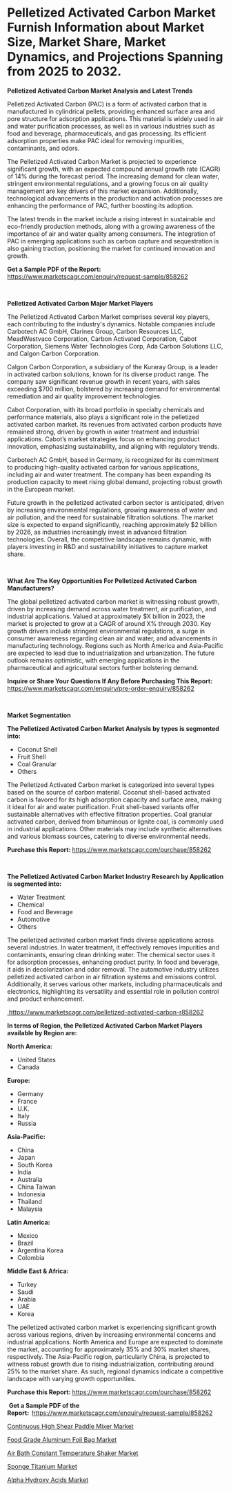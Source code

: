 <p><h1>Pelletized Activated Carbon Market Furnish Information about Market Size, Market Share, Market Dynamics, and Projections Spanning from 2025 to 2032.</h1></p><p><strong>Pelletized Activated Carbon Market Analysis and Latest Trends</strong></p>
<p><p>Pelletized Activated Carbon (PAC) is a form of activated carbon that is manufactured in cylindrical pellets, providing enhanced surface area and pore structure for adsorption applications. This material is widely used in air and water purification processes, as well as in various industries such as food and beverage, pharmaceuticals, and gas processing. Its efficient adsorption properties make PAC ideal for removing impurities, contaminants, and odors.</p><p>The Pelletized Activated Carbon Market is projected to experience significant growth, with an expected compound annual growth rate (CAGR) of 14% during the forecast period. The increasing demand for clean water, stringent environmental regulations, and a growing focus on air quality management are key drivers of this market expansion. Additionally, technological advancements in the production and activation processes are enhancing the performance of PAC, further boosting its adoption.</p><p>The latest trends in the market include a rising interest in sustainable and eco-friendly production methods, along with a growing awareness of the importance of air and water quality among consumers. The integration of PAC in emerging applications such as carbon capture and sequestration is also gaining traction, positioning the market for continued innovation and growth.</p></p>
<p><strong>Get a Sample PDF of the Report:&nbsp;</strong> <a href="https://www.marketscagr.com/enquiry/request-sample/858262?utm_campaign=1944&utm_medium=2&utm_source=Github&utm_content=ia&utm_term=30012025&utm_id=pelletized-activated-carbon">https://www.marketscagr.com/enquiry/request-sample/858262</a></p>
<p>&nbsp;</p>
<p><strong>Pelletized Activated Carbon Major Market Players</strong></p>
<p><p>The Pelletized Activated Carbon Market comprises several key players, each contributing to the industry's dynamics. Notable companies include Carbotech AC GmbH, Clarinex Group, Carbon Resources LLC, MeadWestvaco Corporation, Carbon Activated Corporation, Cabot Corporation, Siemens Water Technologies Corp, Ada Carbon Solutions LLC, and Calgon Carbon Corporation. </p><p>Calgon Carbon Corporation, a subsidiary of the Kuraray Group, is a leader in activated carbon solutions, known for its diverse product range. The company saw significant revenue growth in recent years, with sales exceeding $700 million, bolstered by increasing demand for environmental remediation and air quality improvement technologies.</p><p>Cabot Corporation, with its broad portfolio in specialty chemicals and performance materials, also plays a significant role in the pelletized activated carbon market. Its revenues from activated carbon products have remained strong, driven by growth in water treatment and industrial applications. Cabot’s market strategies focus on enhancing product innovation, emphasizing sustainability, and aligning with regulatory trends.</p><p>Carbotech AC GmbH, based in Germany, is recognized for its commitment to producing high-quality activated carbon for various applications, including air and water treatment. The company has been expanding its production capacity to meet rising global demand, projecting robust growth in the European market.</p><p>Future growth in the pelletized activated carbon sector is anticipated, driven by increasing environmental regulations, growing awareness of water and air pollution, and the need for sustainable filtration solutions. The market size is expected to expand significantly, reaching approximately $2 billion by 2026, as industries increasingly invest in advanced filtration technologies. Overall, the competitive landscape remains dynamic, with players investing in R&D and sustainability initiatives to capture market share.</p></p>
<p>&nbsp;</p>
<p><strong>What Are The Key Opportunities For Pelletized Activated Carbon Manufacturers?</strong></p>
<p><p>The global pelletized activated carbon market is witnessing robust growth, driven by increasing demand across water treatment, air purification, and industrial applications. Valued at approximately $X billion in 2023, the market is projected to grow at a CAGR of around X% through 2030. Key growth drivers include stringent environmental regulations, a surge in consumer awareness regarding clean air and water, and advancements in manufacturing technology. Regions such as North America and Asia-Pacific are expected to lead due to industrialization and urbanization. The future outlook remains optimistic, with emerging applications in the pharmaceutical and agricultural sectors further bolstering demand.</p></p>
<p><strong>Inquire or Share Your Questions If Any Before Purchasing This Report:</strong> <a href="https://www.marketscagr.com/enquiry/pre-order-enquiry/858262?utm_campaign=1944&utm_medium=2&utm_source=Github&utm_content=ia&utm_term=30012025&utm_id=pelletized-activated-carbon">https://www.marketscagr.com/enquiry/pre-order-enquiry/858262</a></p>
<p>&nbsp;</p>
<p><strong>Market Segmentation</strong></p>
<p><strong>The Pelletized Activated Carbon Market Analysis by types is segmented into:</strong></p>
<p><ul><li>Coconut Shell</li><li>Fruit Shell</li><li>Coal Granular</li><li>Others</li></ul></p>
<p><p>The Pelletized Activated Carbon market is categorized into several types based on the source of carbon material. Coconut shell-based activated carbon is favored for its high adsorption capacity and surface area, making it ideal for air and water purification. Fruit shell-based variants offer sustainable alternatives with effective filtration properties. Coal granular activated carbon, derived from bituminous or lignite coal, is commonly used in industrial applications. Other materials may include synthetic alternatives and various biomass sources, catering to diverse environmental needs.</p></p>
<p><strong>Purchase this Report:&nbsp;</strong><a href="https://www.marketscagr.com/purchase/858262?utm_campaign=1944&utm_medium=2&utm_source=Github&utm_content=ia&utm_term=30012025&utm_id=pelletized-activated-carbon">https://www.marketscagr.com/purchase/858262</a></p>
<p>&nbsp;</p>
<p><strong>The Pelletized Activated Carbon Market Industry Research by Application is segmented into:</strong></p>
<p><ul><li>Water Treatment</li><li>Chemical</li><li>Food and Beverage</li><li>Automotive</li><li>Others</li></ul></p>
<p><p>The pelletized activated carbon market finds diverse applications across several industries. In water treatment, it effectively removes impurities and contaminants, ensuring clean drinking water. The chemical sector uses it for adsorption processes, enhancing product purity. In food and beverage, it aids in decolorization and odor removal. The automotive industry utilizes pelletized activated carbon in air filtration systems and emissions control. Additionally, it serves various other markets, including pharmaceuticals and electronics, highlighting its versatility and essential role in pollution control and product enhancement.</p></p>
<p><a href="https://www.marketscagr.com/pelletized-activated-carbon-r858262?utm_campaign=1944&utm_medium=2&utm_source=Github&utm_content=ia&utm_term=30012025&utm_id=pelletized-activated-carbon">&nbsp;https://www.marketscagr.com/pelletized-activated-carbon-r858262</a></p>
<p><strong>In terms of Region, the Pelletized Activated Carbon Market Players available by Region are:</strong></p>
<p>
    <p> <strong> North America: </strong>
        <ul>
            <li>United States</li>
            <li>Canada</li>
        </ul>
        </p> 
    <p> <strong> Europe: </strong>
        <ul>
            <li>Germany</li>
            <li>France</li>
            <li>U.K.</li>
            <li>Italy</li>
            <li>Russia</li>
        </ul>
        </p> 
    <p> <strong> Asia-Pacific: </strong>
        <ul>
            <li>China</li>
            <li>Japan</li>
            <li>South Korea</li>
            <li>India</li>
            <li>Australia</li>
            <li>China Taiwan</li>
            <li>Indonesia</li>
            <li>Thailand</li>
            <li>Malaysia</li>
        </ul>
        </p> 
    <p> <strong> Latin America: </strong>
        <ul>
            <li>Mexico</li>
            <li>Brazil</li>
            <li>Argentina Korea</li>
            <li>Colombia</li>
        </ul>
        </p> 
    <p> <strong> Middle East & Africa: </strong>
        <ul>
            <li>Turkey</li>
            <li>Saudi</li>
            <li>Arabia</li>
            <li>UAE</li>
            <li>Korea</li>
        </ul>
    </p>
    </p>
<p><p>The pelletized activated carbon market is experiencing significant growth across various regions, driven by increasing environmental concerns and industrial applications. North America and Europe are expected to dominate the market, accounting for approximately 35% and 30% market shares, respectively. The Asia-Pacific region, particularly China, is projected to witness robust growth due to rising industrialization, contributing around 25% to the market share. As such, regional dynamics indicate a competitive landscape with varying growth opportunities.</p></p>
<p><strong>Purchase this Report: </strong><a href="https://www.marketscagr.com/purchase/858262?utm_campaign=1944&utm_medium=2&utm_source=Github&utm_content=ia&utm_term=30012025&utm_id=pelletized-activated-carbon">https://www.marketscagr.com/purchase/858262</a></p>
<p>&nbsp;<strong>Get a Sample PDF of the Report:&nbsp;&nbsp;</strong><a href="https://www.marketscagr.com/enquiry/request-sample/858262?utm_campaign=1944&utm_medium=2&utm_source=Github&utm_content=ia&utm_term=30012025&utm_id=pelletized-activated-carbon">https://www.marketscagr.com/enquiry/request-sample/858262</a></p>
<p><strong></strong></p>
<p><p><a href="https://www.linkedin.com/pulse/continuous-high-shear-paddle-mixer-market-forecasted-using-hfk2e?utm_campaign=1944&utm_medium=2&utm_source=Github&utm_content=ia&utm_term=30012025&utm_id=pelletized-activated-carbon">Continuous High Shear Paddle Mixer Market</a></p><p><a href="https://www.linkedin.com/pulse/food-grade-aluminum-foil-bag-market-scope-shows-upward-growth-aajgf?utm_campaign=1944&utm_medium=2&utm_source=Github&utm_content=ia&utm_term=30012025&utm_id=pelletized-activated-carbon">Food Grade Aluminum Foil Bag Market</a></p><p><a href="https://www.linkedin.com/pulse/examination-market-segmentation-air-bath-constant-temperature-httzc?utm_campaign=1944&utm_medium=2&utm_source=Github&utm_content=ia&utm_term=30012025&utm_id=pelletized-activated-carbon">Air Bath Constant Temperature Shaker Market</a></p><p><a href="https://github.com/JubayerMia832/Market-Research-Report-List-1/blob/main/sponge-titanium-market.md?utm_campaign=1944&utm_medium=2&utm_source=Github&utm_content=ia&utm_term=30012025&utm_id=pelletized-activated-carbon">Sponge Titanium Market</a></p><p><a href="https://github.com/ygfu6u/Market-Research-Report-List-1/blob/main/alpha-hydroxy-acids-market.md?utm_campaign=1944&utm_medium=2&utm_source=Github&utm_content=ia&utm_term=30012025&utm_id=pelletized-activated-carbon">Alpha Hydroxy Acids Market</a></p></p>